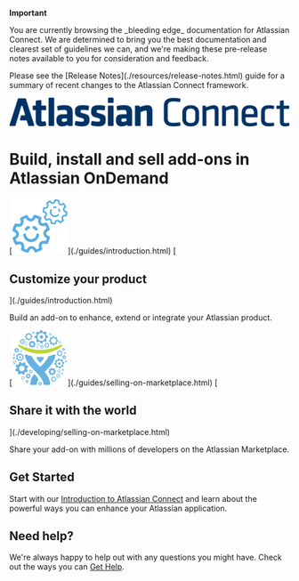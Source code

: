 <div class="aui-message warning">
    <p class="title">
        <span class="aui-icon icon-warning"></span>
        <strong>Important</strong>
    </p>
    You are currently browsing the _bleeding edge_ documentation for Atlassian Connect. We are determined to bring you the
    best documentation and clearest set of guidelines we can, and we're making these pre-release notes available to you
    for consideration and feedback.
    <p>
    Please see the [Release Notes](./resources/release-notes.html) guide for a summary of recent changes to the Atlassian Connect framework.
</div>


<img class="index-logo" src="./assets/images/ac_logo.png" width="720">

<h1 class="index-heading">Build, install and sell add-ons in Atlassian OnDemand</h1>

<div class="aui-group">
    <div class="aui-item">
        <div class="index-box">
            [<img src="./assets/images/gears.png" width="100">](./guides/introduction.html)
            [<h2>Customize your product</h2>](./guides/introduction.html)
            <p>Build an add-on to enhance, extend or integrate your Atlassian product.</p>
        </div>
    </div>
    <div class="aui-item">
        <div class="index-box">
            [<img src="./assets/images/CharlieGears.png" width="100">](./guides/selling-on-marketplace.html)
            [<h2>Share it with the world</h2>](./developing/selling-on-marketplace.html)
            <p>Share your add-on with millions of developers on the Atlassian Marketplace.</p>
        </div>
    </div>
</div>

## Get Started

Start with our [Introduction to Atlassian Connect](./guides/introduction.html) and learn about the powerful ways you can
enhance your Atlassian application.

## Need help?

We're always happy to help out with any questions you might have. Check out the ways you can [Get Help](./resources/getting-help.html).
